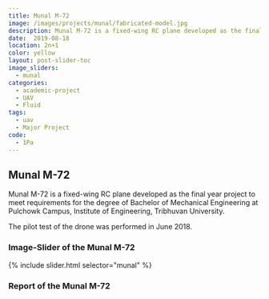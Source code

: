 ```yaml
---
title: Munal M-72
image: /images/projects/munal/fabricated-model.jpg
description: Munal M-72 is a fixed-wing RC plane developed as the final year project to meet requirements for the degree of Bachelor of Mechanical Engineering at Pulchowk Campus, Institute of Engineering, Tribhuvan University. The pilot test of the drone was performed in June 2018.
date:  2019-08-18
location: 2n+1
color: yellow
layout: post-slider-toc
image_sliders:
  - munal
categories:
  - academic-project
  - UAV
  - Fluid 
tags:
  - uav
  - Major Project
code:
  - 1Pa
---
```

## Munal M-72

Munal M-72 is a fixed-wing RC plane developed as the final year project to meet requirements for the degree of Bachelor of Mechanical Engineering at Pulchowk Campus, Institute of Engineering, Tribhuvan University.

The pilot test of the drone was performed in June 2018.

### Image-Slider of the Munal M-72

<div class="slideshow"> {% include slider.html selector="munal" %} </div>

### Report of the Munal M-72


<div class="embed-pdf">
<object data="{{ site.url }}{{ site.baseurl }}/images/projects/munal/FixedWinguav.pdf" width="100%" height="100%" type="application/pdf"></object>
</div>

